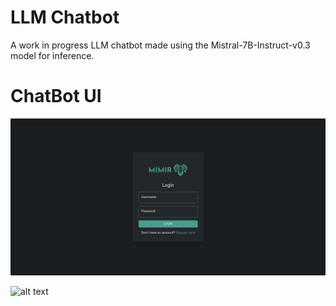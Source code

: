 # LLM Chatbot

A work in progress LLM chatbot made using the Mistral-7B-Instruct-v0.3 model for inference.

# ChatBot UI
![alt text](Images/LoginPage.png)
<!-- ![alt text](RegisterPage.png) -->
![alt text](Chatbot/image.png)
